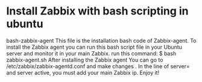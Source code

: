 # Install Zabbix with bash scripting in ubuntu
bash-zabbix-agent
This file is the installation bash code of Zabbix-agent.
To install the Zabbix agent you can run this bash script file in your Ubuntu server and monitor it in your main Zabbix.
run this command:
$ bash zabbix-agent.sh
After installing the Zabbix agent You can go to /etc/zabbix/zabbix-agentd.conf and make changes .
In the line of server= and server active, you must add your main Zabbix ip.
Enjoy it!

